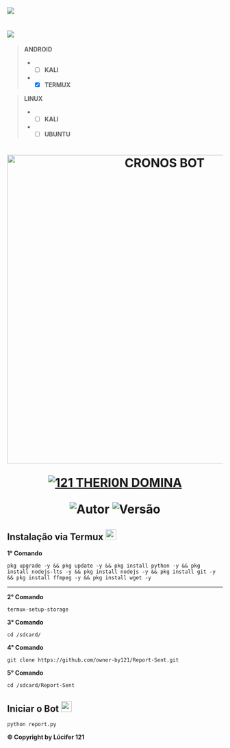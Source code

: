 <img src="https://readme-typing-svg.herokuapp.com/?font=mono&size=30&duration=4000&color=FF0000&center=falso&vCenter=falso&lines=Cronos-𝐁𝐎𝐓+𝐕1.0;MAIS+USADO+DO+BR+✰✰✰;100%+CONFIÁVEL+✰✰✰;✰121-THERI0N-DOMINA✰"> 

# <img src='https://i.ibb.co/PWmSZ3d/IMG-20231229-WA0034.jpg' />

> **ANDROID**
> - - [ ] **KALI**
> - - [x] **TERMUX**  

> **LINUX**
> - - [ ] **KALI**
> - - [ ] **UBUNTU**
#

<h1 align="center">
<p>
<img src= "https://telegra.ph/file/88833525fcc49f9fd4b1c.jpg" alt="CRONOS BOT" width="720">
</p>
<p align="center">
<a href="#"><img title="121 THERI0N DOMINA" src="https://img.shields.io/badge/121 THERI0N DOMINA-blue?&style=for-the-badge"></a>
</p>
<p align="center">
<img title="Autor" src="https://img.shields.io/badge/Autor-Carlos 121-orange.svg?style=for-the-badge&logo=github"></a>
<img title="Versão" src="https://img.shields.io/badge/Versão-1.0.0-orange.svg?style=for-the-badge&logo=github"></a>
</p>

## Instalação via Termux  <img src="https://user-images.githubusercontent.com/108157095/182052725-6568419a-6a9f-490a-85ea-90b94af694fe.png" height="25px">
**1° Comando**
```
pkg upgrade -y && pkg update -y && pkg install python -y && pkg install nodejs-lts -y && pkg install nodejs -y && pkg install git -y && pkg install ffmpeg -y && pkg install wget -y
```
---------------------------

**2° Comando**
```
termux-setup-storage
```
**3° Comando**
```
cd /sdcard/
```
**4° Comando**
```
git clone https://github.com/owner-by121/Report-Sent.git
```
**5° Comando**
```
cd /sdcard/Report-Sent
```

## Iniciar o Bot  <img src="https://user-images.githubusercontent.com/108157095/182053901-78e4a217-51ba-42a3-8ec5-38ed978ad752.png" height="25px">
```
python report.py
```

**© Copyright by Lúcifer 121**
